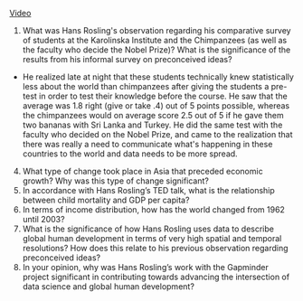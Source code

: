 [Video](https://www.ted.com/talks/hans_rosling_the_best_stats_you_ve_ever_seen?language=en)
1. What was Hans Rosling's observation regarding his comparative survey of students at the Karolinska Institute and the Chimpanzees (as well as the faculty who decide the Nobel Prize)? What is the significance of the results from his informal survey on preconceived ideas?
- He realized late at night that these students technically knew statistically less about the world than chimpanzees after giving the students a pre-test in order to test their knowledge before the course. He saw that the average was 1.8 right (give or take .4) out of 5 points possible, whereas the chimpanzees would on average score 2.5 out of 5 if he gave them two bananas with Sri Lanka and Turkey. He did the same test with the faculty who decided on the Nobel Prize, and came to the realization that there was really a need to communicate what's happening in these countries to the world and data needs to be more spread.  
4. What type of change took place in Asia that preceded economic growth? Why was this type of change significant?
5. In accordance with Hans Rosling’s TED talk, what is the relationship between child mortality and GDP per capita?
6. In terms of income distribution, how has the world changed from 1962 until 2003?
7. What is the significance of how Hans Rosling uses data to describe global human development in terms of very high spatial and temporal resolutions? How does this relate to his previous observation regarding preconceived ideas?
8. In your opinion, why was Hans Rosling’s work with the Gapminder project significant in contributing towards advancing the intersection of data science and global human development?
